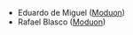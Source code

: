 - Eduardo de Miguel ([Moduon](https://www.moduon.team/))
- Rafael Blasco ([Moduon](https://www.moduon.team/))
